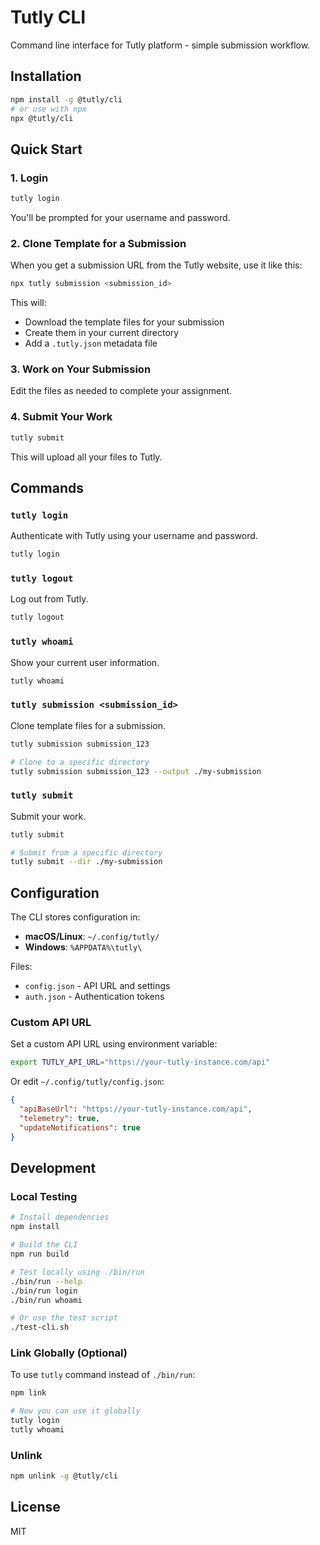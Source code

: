 # Tutly CLI

Command line interface for Tutly platform - simple submission workflow.

## Installation

```bash
npm install -g @tutly/cli
# or use with npx
npx @tutly/cli
```

## Quick Start

### 1. Login

```bash
tutly login
```

You'll be prompted for your username and password.

### 2. Clone Template for a Submission

When you get a submission URL from the Tutly website, use it like this:

```bash
npx tutly submission <submission_id>
```

This will:

- Download the template files for your submission
- Create them in your current directory
- Add a `.tutly.json` metadata file

### 3. Work on Your Submission

Edit the files as needed to complete your assignment.

### 4. Submit Your Work

```bash
tutly submit
```

This will upload all your files to Tutly.

## Commands

### `tutly login`

Authenticate with Tutly using your username and password.

```bash
tutly login
```

### `tutly logout`

Log out from Tutly.

```bash
tutly logout
```

### `tutly whoami`

Show your current user information.

```bash
tutly whoami
```

### `tutly submission <submission_id>`

Clone template files for a submission.

```bash
tutly submission submission_123

# Clone to a specific directory
tutly submission submission_123 --output ./my-submission
```

### `tutly submit`

Submit your work.

```bash
tutly submit

# Submit from a specific directory
tutly submit --dir ./my-submission
```

## Configuration

The CLI stores configuration in:

- **macOS/Linux**: `~/.config/tutly/`
- **Windows**: `%APPDATA%\tutly\`

Files:

- `config.json` - API URL and settings
- `auth.json` - Authentication tokens

### Custom API URL

Set a custom API URL using environment variable:

```bash
export TUTLY_API_URL="https://your-tutly-instance.com/api"
```

Or edit `~/.config/tutly/config.json`:

```json
{
  "apiBaseUrl": "https://your-tutly-instance.com/api",
  "telemetry": true,
  "updateNotifications": true
}
```

## Development

### Local Testing

```bash
# Install dependencies
npm install

# Build the CLI
npm run build

# Test locally using ./bin/run
./bin/run --help
./bin/run login
./bin/run whoami

# Or use the test script
./test-cli.sh
```

### Link Globally (Optional)

To use `tutly` command instead of `./bin/run`:

```bash
npm link

# Now you can use it globally
tutly login
tutly whoami
```

### Unlink

```bash
npm unlink -g @tutly/cli
```

## License

MIT
